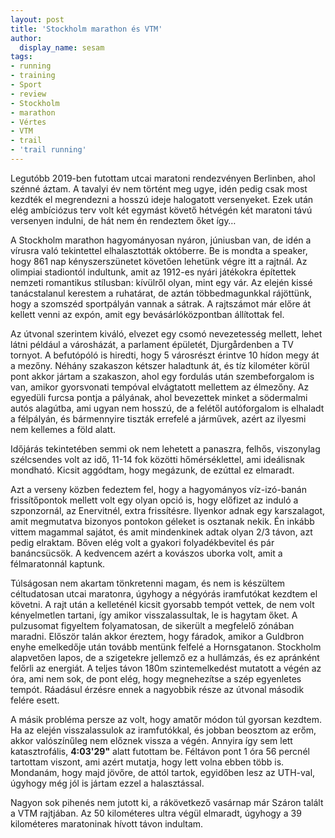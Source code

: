 ```yaml
---
layout: post
title: 'Stockholm marathon és VTM'
author:
  display_name: sesam
tags:
- running
- training
- Sport
- review
- Stockholm
- marathon
- Vértes
- VTM
- trail
- 'trail running'
---
```

Legutóbb 2019-ben futottam utcai maratoni rendezvényen Berlinben, ahol szénné áztam. A tavalyi év nem történt meg ugye, idén pedig csak most kezdték el megrendezni a hosszú ideje halogatott versenyeket. Ezek után elég ambíciózus terv volt két egymást követő hétvégén két maratoni távú versenyen indulni, de hát nem én rendeztem őket így…

A Stockholm marathon hagyományosan nyáron, júniusban van, de idén a vírusra való tekintettel elhalasztották októberre. Be is mondta a speaker, hogy 861 nap kényszerszünetet követően lehetünk végre itt a rajtnál. Az olimpiai stadiontól indultunk, amit az 1912-es nyári játékokra építettek nemzeti romantikus stílusban: kívülről olyan, mint egy vár. Az elején kissé tanácstalanul kerestem a ruhatárat, de aztán többedmagunkkal rájöttünk, hogy a szomszéd sportpályán vannak a sátrak. A rajtszámot már előre át kellett venni az expón, amit egy bevásárlóközpontban állítottak fel.

Az útvonal szerintem kiváló, elvezet egy csomó nevezetesség mellett, lehet látni például a városházát, a parlament épületét, Djurgårdenben a TV tornyot. A befutópóló is hiredti, hogy 5 városrészt érintve 10 hídon megy át a mezőny. Néhány szakaszon kétszer haladtunk át, és tíz kilométer körül pont akkor jártam a szakaszon, ahol egy fordulás után szembeforgalom is van, amikor gyorsvonati tempóval elvágtatott mellettem az élmezőny. Az egyedüli furcsa pontja a pályának, ahol bevezettek minket a södermalmi autós alagútba, ami ugyan nem hosszú, de a felétől autóforgalom is elhaladt a félpályán, és bármennyire tiszták errefelé a járművek, azért az ilyesmi nem kellemes a föld alatt.

Időjárás tekintetében semmi ok nem lehetett a panaszra, felhős, viszonylag szélcsendes volt az idő, 11-14 fok közötti hőmérséklettel, ami ideálisnak mondható. Kicsit aggódtam, hogy megázunk, de ezúttal ez elmaradt.

Azt a verseny közben fedeztem fel, hogy a hagyományos víz-izó-banán frissítőpontok mellett volt egy olyan opció is, hogy előfizet az induló a szponzornál, az Enervitnél, extra frissítésre. Ilyenkor adnak egy karszalagot, amit megmutatva bizonyos pontokon géleket is osztanak nekik. Én inkább vittem magammal sajátot, és amit mindenkinek adtak olyan 2/3 távon, azt pedig elraktam. Bőven elég volt a gyakori folyadékbevitel és pár banáncsücsök. A kedvencem azért a kovászos uborka volt, amit a félmaratonnál kaptunk.

Túlságosan nem akartam tönkretenni magam, és nem is készültem céltudatosan utcai maratonra, úgyhogy a négyórás iramfutókat kezdtem el követni. A rajt után a kelleténél kicsit gyorsabb tempót vettek, de nem volt kényelmetlen tartani, így amikor visszalassultak, le is hagytam őket. A pulzusomat figyeltem folyamatosan, de sikerült a megfelelő zónában maradni. Először talán akkor éreztem, hogy fáradok, amikor a Guldbron enyhe emelkedője után tovább mentünk felfelé a Hornsgatanon. Stockholm alapvetően lapos, de a szigetekre jellemző ez a hullámzás, és ez apránként felőrli az energiát. A teljes távon 180m szintemelkedést mutatott a végén az óra, ami nem sok, de pont elég, hogy megnehezítse a szép egyenletes tempót. Ráadásul érzésre ennek a nagyobbik része az útvonal második felére esett.

A másik probléma persze az volt, hogy amatőr módon túl gyorsan kezdtem. Ha az elején visszalassulok az iramfutókkal, és jobban beosztom az erőm, akkor valószínűleg nem előznek vissza a végén. Annyira így sem lett katasztrofális, **4:03'29"** alatt futottam be. Féltávon pont 1 óra 56 percnél tartottam viszont, ami azért mutatja, hogy lett volna ebben több is. Mondanám, hogy majd jövőre, de attól tartok, egyidőben lesz az UTH-val, úgyhogy még jól is jártam ezzel a halasztással.

Nagyon sok pihenés nem jutott ki, a rákövetkező vasárnap már Száron talált a VTM rajtjában. Az 50 kilométeres ultra végül elmaradt, úgyhogy a 39 kilométeres maratoninak hívott távon indultam.